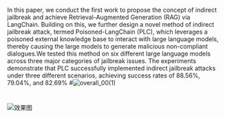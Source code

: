 In this paper, we conduct the first work to propose the concept of indirect jailbreak and achieve Retrieval-Augmented Generation (RAG) via LangChain. Building on this, we further design a novel method of indirect jailbreak attack, termed Poisoned-LangChain (PLC), which leverages a poisoned external knowledge base to interact with large language models, thereby causing the large models to generate malicious non-compliant dialogues.We tested this method on six different large language models across three major categories of jailbreak issues. The experiments demonstrate that PLC successfully implemented indirect jailbreak attacks under three different scenarios, achieving success rates of 88.56%, 79.04%, and 82.69% 
#![overall_00(1)](https://github.com/CAM-FSS/jailbreak-langchain/assets/122528037/7507a180-ef53-41f0-86a3-e06086fa3ea2)
#
![效果图](https://github.com/CAM-FSS/jailbreak-langchain/assets/122528037/91e0903e-2f3f-4e3c-bc62-892b74c93888)


